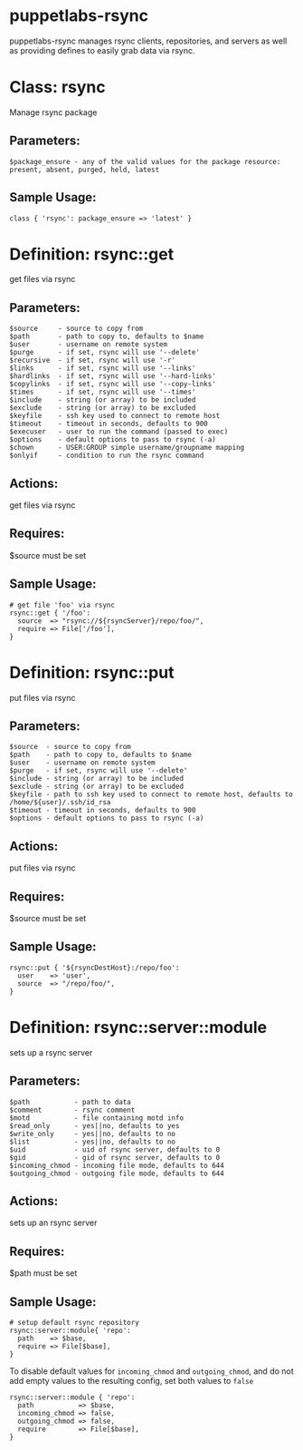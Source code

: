 # puppetlabs-rsync #

puppetlabs-rsync manages rsync clients, repositories, and servers as well as
providing defines to easily grab data via rsync.

# Class: rsync #

Manage rsync package

## Parameters: ##
    $package_ensure - any of the valid values for the package resource: present, absent, purged, held, latest

## Sample Usage: ##
    class { 'rsync': package_ensure => 'latest' }

# Definition: rsync::get #

get files via rsync

## Parameters: ##
    $source     - source to copy from
    $path       - path to copy to, defaults to $name
    $user       - username on remote system
    $purge      - if set, rsync will use '--delete'
    $recursive  - if set, rsync will use '-r'
    $links      - if set, rsync will use '--links'
    $hardlinks  - if set, rsync will use '--hard-links'
    $copylinks  - if set, rsync will use '--copy-links'
    $times      - if set, rsync will use '--times'
    $include    - string (or array) to be included
    $exclude    - string (or array) to be excluded
    $keyfile    - ssh key used to connect to remote host
    $timeout    - timeout in seconds, defaults to 900
    $execuser   - user to run the command (passed to exec)
    $options    - default options to pass to rsync (-a)
    $chown      - USER:GROUP simple username/groupname mapping
    $onlyif     - condition to run the rsync command

## Actions: ##
  get files via rsync

## Requires: ##
  $source must be set

## Sample Usage: ##
    # get file 'foo' via rsync
    rsync::get { '/foo':
      source  => "rsync://${rsyncServer}/repo/foo/",
      require => File['/foo'],
    }

# Definition: rsync::put #

put files via rsync

## Parameters: ##
    $source  - source to copy from
    $path    - path to copy to, defaults to $name
    $user    - username on remote system
    $purge   - if set, rsync will use '--delete'
    $include - string (or array) to be included
    $exclude - string (or array) to be excluded
    $keyfile - path to ssh key used to connect to remote host, defaults to /home/${user}/.ssh/id_rsa
    $timeout - timeout in seconds, defaults to 900
    $options - default options to pass to rsync (-a)

## Actions: ##
  put files via rsync

## Requires: ##
  $source must be set

## Sample Usage: ##
    rsync::put { '${rsyncDestHost}:/repo/foo':
      user    => 'user',
      source  => "/repo/foo/",
    }

# Definition: rsync::server::module #

sets up a rsync server

## Parameters: ##
    $path           - path to data
    $comment        - rsync comment
    $motd           - file containing motd info
    $read_only      - yes||no, defaults to yes
    $write_only     - yes||no, defaults to no
    $list           - yes||no, defaults to no
    $uid            - uid of rsync server, defaults to 0
    $gid            - gid of rsync server, defaults to 0
    $incoming_chmod - incoming file mode, defaults to 644
    $outgoing_chmod - outgoing file mode, defaults to 644

## Actions: ##
  sets up an rsync server

## Requires: ##
  $path must be set

## Sample Usage: ##
    # setup default rsync repository
    rsync::server::module{ 'repo':
      path    => $base,
      require => File[$base],
    }

To disable default values for ``incoming_chmod`` and ``outgoing_chmod``, and
do not add empty values to the resulting config, set both values to ``false``

    rsync::server::module { 'repo':
      path           => $base,
      incoming_chmod => false,
      outgoing_chmod => false,
      require        => File[$base],
    }
